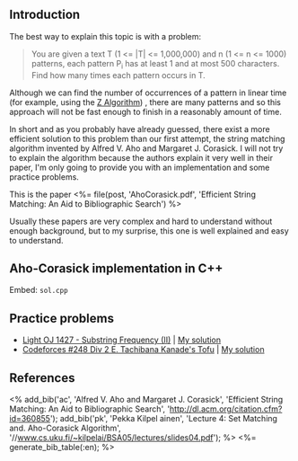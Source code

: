 ## Introduction
<p>The best way to explain this topic is with a problem:</p>

<blockquote>You are given a text T (1 <= |T| <= 1,000,000) and n (1 <= n <= 1000) patterns, each pattern P<sub>i</sub> has at least 1 and at most 500 characters. Find how many times each pattern occurs in T.</blockquote>

<p>Although we can find the number of occurrences of a pattern in linear time (for example, using the <a href="/z-algorithm" target="_blank">Z Algorithm</a>) , there are many patterns and so this approach will not be fast enough to finish in a reasonably amount of time.</p>

<p>In short and as you probably have already guessed, there exist a more efficient solution to this problem than our first attempt, the string matching algorithm invented by Alfred V. Aho and Margaret J. Corasick. I will not try to explain the algorithm because the authors explain it very well in their paper, I'm only going to provide you with an implementation and some practice problems.</p>

<p>This is the paper <%= file(post, 'AhoCorasick.pdf', 'Efficient String Matching: An Aid to Bibliographic Search') %></p>

<p>Usually these papers are very complex and hard to understand without enough background, but to my surprise, this one is well explained and easy to understand.</p>

## Aho-Corasick implementation in C++

Embed: `sol.cpp`

## Practice problems

<ul>
  <li><a href="http://lightoj.com/volume_showproblem.php?problem=1427" target="_blank">Light OJ 1427 - Substring Frequency (II)</a> | <a href="https://gist.github.com/rendon/042fab740fcb859ca34b" target="_blank">My solution</a></li>
  <li><a href="http://codeforces.com/contest/433/problem/E" target="_blank">Codeforces #248 Div 2 E. Tachibana Kanade's Tofu</a> | <a href="https://gist.github.com/rendon/b12375831e143732cb63" target="_blank">My solution</a></li>
</ul>

## References

<%
add_bib('ac', 'Alfred V. Aho and Margaret J. Corasick', 'Efficient String Matching: An Aid to Bibliographic Search', 'http://dl.acm.org/citation.cfm?id=360855');
add_bib('pk', 'Pekka Kilpel ainen', 'Lecture 4: Set Matching and. Aho-Corasick Algorithm', '//www.cs.uku.fi/~kilpelai/BSA05/lectures/slides04.pdf');
%>
<%= generate_bib_table(:en); %>
